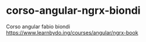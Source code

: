 # corso-angular-ngrx-biondi
Corso angular fabio biondi https://www.learnbydo.ing/courses/angular/ngrx-book
